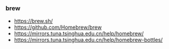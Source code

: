 ### brew
- https://brew.sh/
- https://github.com/Homebrew/brew
- https://mirrors.tuna.tsinghua.edu.cn/help/homebrew/
- https://mirrors.tuna.tsinghua.edu.cn/help/homebrew-bottles/